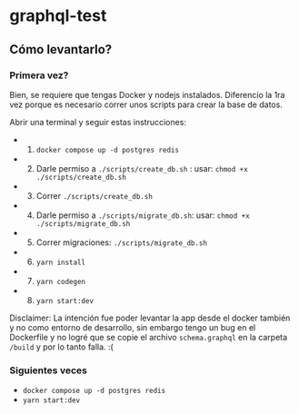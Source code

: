 # graphql-test

## Cómo levantarlo?

### Primera vez?

Bien, se requiere que tengas Docker y nodejs instalados.
Diferencio la 1ra vez porque es necesario correr unos scripts para crear la base de datos.

Abrir una terminal y seguir estas instrucciones:

- 1. `docker compose up -d postgres redis`
- 2. Darle permiso a `./scripts/create_db.sh` : usar: `chmod +x ./scripts/create_db.sh`
- 3. Correr `./scripts/create_db.sh`
- 4. Darle permiso a `./scripts/migrate_db.sh`: usar: `chmod +x ./scripts/migrate_db.sh`
- 5. Correr migraciones: `./scripts/migrate_db.sh`
- 6. `yarn install`
- 7. `yarn codegen`
- 8. `yarn start:dev`

Disclaimer: La intención fue poder levantar la app desde el docker también y no como entorno de desarrollo, sin embargo tengo un bug en el Dockerfile y no logré que se copie el archivo `schema.graphql` en la carpeta `/build` y por lo tanto falla. :(

### Siguientes veces

- `docker compose up -d postgres redis`
- `yarn start:dev`
